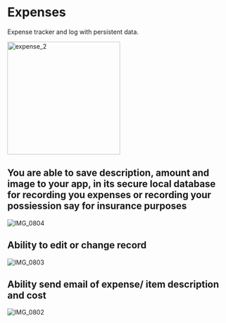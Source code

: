 # Expenses
Expense tracker and log with persistent data.


<img width="256" alt="expense_2" src="https://github.com/mahesh46/Expenses/assets/3464277/d9c8f52a-89f8-449c-a8e9-d8395dbc24f4">


## You are able to save description, amount and image to your app, in its secure local database for recording you expenses or recording your possiession say for insurance purposes

![IMG_0804](https://github.com/mahesh46/Expenses/assets/3464277/8d9489b8-242e-4cdb-9a6c-275e80cff636)


## Ability to edit or change record

![IMG_0803](https://github.com/mahesh46/Expenses/assets/3464277/61d7691b-f875-45d3-9907-ccdd32a76c28)

## Ability send email of expense/ item description and cost


![IMG_0802](https://github.com/mahesh46/Expenses/assets/3464277/a3de1d6e-7777-4332-bc5c-04254e122b84)

